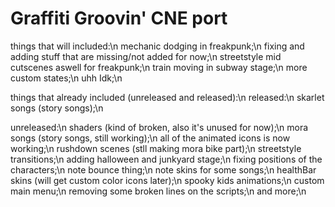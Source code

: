 # Graffiti Groovin' CNE port
things that will included:\n
mechanic dodging in freakpunk;\n
fixing and adding stuff that are missing/not added for now;\n
streetstyle mid cutscenes aswell for freakpunk;\n
train moving in subway stage;\n
more custom states;\n
uhh Idk;\n

things that already included (unreleased and released):\n
released:\n
skarlet songs (story songs);\n

unreleased:\n
shaders (kind of broken, also it's unused for now);\n
mora songs (story songs, still working);\n
all of the animated icons is now working;\n
rushdown scenes (stll making mora bike part);\n
streetstyle transitions;\n
adding halloween and junkyard stage;\n
fixing positions of the characters;\n
note bounce thing;\n
note skins for some songs;\n
healthBar skins (will get custom color icons later);\n
spooky kids animations;\n
custom main menu;\n
removing some broken lines on the scripts;\n
and more;\n
